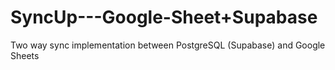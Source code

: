 # SyncUp---Google-Sheet+Supabase
Two way sync implementation between PostgreSQL (Supabase) and Google Sheets
